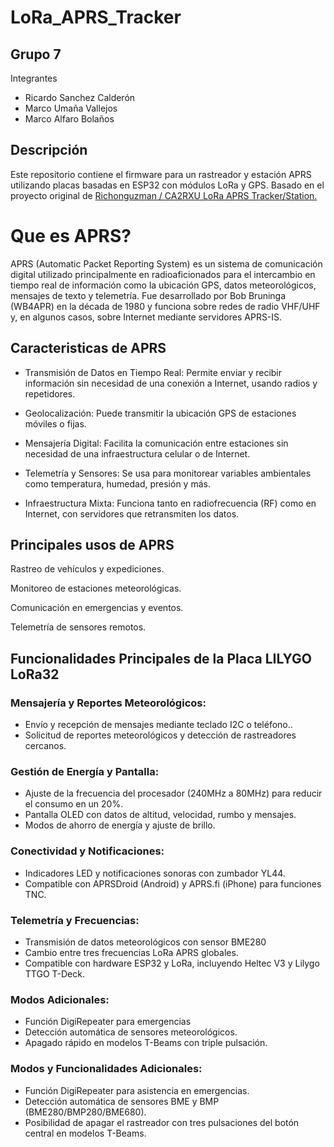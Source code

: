 # LoRa_APRS_Tracker
## Grupo 7
Integrantes

- Ricardo Sanchez Calderón
- Marco Umaña Vallejos
- Marco Alfaro Bolaños



## Descripción
Este repositorio contiene el firmware para un rastreador y estación APRS utilizando placas basadas en ESP32 con módulos LoRa y GPS. Basado en el proyecto original de [Richonguzman / CA2RXU LoRa APRS Tracker/Station.
](https://github.com/richonguzman/LoRa_APRS_Tracker)

# Que es APRS?
APRS (Automatic Packet Reporting System) es un sistema de comunicación digital utilizado principalmente en radioaficionados para el intercambio en tiempo real de información como la ubicación GPS, datos meteorológicos, mensajes de texto y telemetría. Fue desarrollado por Bob Bruninga (WB4APR) en la década de 1980 y funciona sobre redes de radio VHF/UHF y, en algunos casos, sobre Internet mediante servidores APRS-IS.


## Caracteristicas de APRS
- Transmisión de Datos en Tiempo Real: Permite enviar y recibir información sin necesidad de una conexión a Internet, usando radios y repetidores.

- Geolocalización: Puede transmitir la ubicación GPS de estaciones móviles o fijas.

- Mensajería Digital: Facilita la comunicación entre estaciones sin necesidad de una infraestructura celular o de Internet.

- Telemetría y Sensores: Se usa para monitorear variables ambientales como temperatura, humedad, presión y más.

- Infraestructura Mixta: Funciona tanto en radiofrecuencia (RF) como en Internet, con servidores que retransmiten los datos.

## Principales usos de APRS
Rastreo de vehículos y expediciones.

Monitoreo de estaciones meteorológicas.

Comunicación en emergencias y eventos.

Telemetría de sensores remotos.

## Funcionalidades Principales de la Placa LILYGO LoRa32

### Mensajería y Reportes Meteorológicos:
- Envío y recepción de mensajes mediante teclado I2C o teléfono..
- Solicitud de reportes meteorológicos y detección de rastreadores cercanos.
### Gestión de Energía y Pantalla:
- Ajuste de la frecuencia del procesador (240MHz a 80MHz) para reducir el consumo en un 20%.
- Pantalla OLED con datos de altitud, velocidad, rumbo y mensajes.
- Modos de ahorro de energía y ajuste de brillo.
### Conectividad y Notificaciones:
- Indicadores LED y notificaciones sonoras con zumbador YL44.
- Compatible con APRSDroid (Android) y APRS.fi (iPhone) para funciones TNC.
### Telemetría y Frecuencias:
- Transmisión de datos meteorológicos con sensor BME280
- Cambio entre tres frecuencias LoRa APRS globales.
- Compatible con hardware ESP32 y LoRa, incluyendo Heltec V3 y Lilygo TTGO T-Deck.
### Modos Adicionales:
- Función DigiRepeater para emergencias
- Detección automática de sensores meteorológicos.
- Apagado rápido en modelos T-Beams con triple pulsación.

### Modos y Funcionalidades Adicionales:
- Función DigiRepeater para asistencia en emergencias.
- Detección automática de sensores BME y BMP (BME280/BMP280/BME680).
- Posibilidad de apagar el rastreador con tres pulsaciones del botón central en modelos T-Beams.
